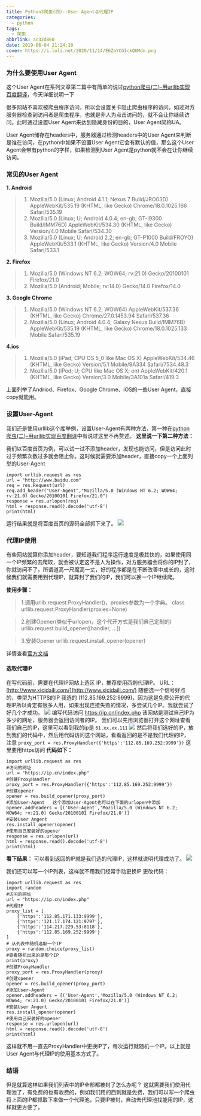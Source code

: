 ```yaml
---
title: Python3爬虫(四)--User Agent与代理IP
categories:
  - python
tags:
  - 爬虫
abbrlink: ac32d860
date: 2019-06-04 21:24:10
cover: https://i.loli.net/2020/11/14/E6ZaYCGIckQUMdn.png
---
```


### 为什么要使用User Agent
这个User Agent在系列文章第二篇中有简单的说过[python爬虫(二)-用urllib实现百度翻译](http://t.cn/Ai9l4nDA)，今天详细说明一下

很多网站不喜欢被爬虫程序访问，所以会设置关卡阻止爬虫程序的访问，如过对方服务器检查到访问者是爬虫程序，也就是非人为点击访问的，就不会让你继续访问。此时通过设置User Agent来达到隐藏身份的目的，User Agent简称UA。

User Agent储存在headers中，服务器通过检测headers中的User Agent来判断是谁在访问，在python中如果不设置User Agent它会有默认的值，那么这个User Agent会带有python的字样，如果检测到User Agent是python就不会在让你继续访问。
<!--more-->
### 常见的User Agent

 **1. Android**	

> 1. Mozilla/5.0 (Linux; Android 4.1.1; Nexus 7 Build/JRO03D) AppleWebKit/535.19 (KHTML, like Gecko) Chrome/18.0.1025.166 Safari/535.19
> 2. Mozilla/5.0 (Linux; U; Android 4.0.4; en-gb; GT-I9300 Build/IMM76D) AppleWebKit/534.30 (KHTML, like Gecko) Version/4.0 Mobile Safari/534.30
> 3. Mozilla/5.0 (Linux; U; Android 2.2; en-gb; GT-P1000 Build/FROYO) AppleWebKit/533.1 (KHTML, like Gecko) Version/4.0 Mobile Safari/533.1

**2. Firefox**

> 1. Mozilla/5.0 (Windows NT 6.2; WOW64; rv:21.0) Gecko/20100101 Firefox/21.0
> 2. Mozilla/5.0 (Android; Mobile; rv:14.0) Gecko/14.0 Firefox/14.0

**3. Google Chrome**

>1.  Mozilla/5.0 (Windows NT 6.2; WOW64) AppleWebKit/537.36 (KHTML, like Gecko) Chrome/27.0.1453.94 Safari/537.36
>2. Mozilla/5.0 (Linux; Android 4.0.4; Galaxy Nexus Build/IMM76B) AppleWebKit/535.19 (KHTML, like Gecko) Chrome/18.0.1025.133 Mobile Safari/535.19

**4.ios**

> 1. Mozilla/5.0 (iPad; CPU OS 5_0 like Mac OS X) AppleWebKit/534.46 (KHTML, like Gecko) Version/5.1 Mobile/9A334 Safari/7534.48.3
> 2. Mozilla/5.0 (iPod; U; CPU like Mac OS X; en) AppleWebKit/420.1 (KHTML, like Gecko) Version/3.0 Mobile/3A101a Safari/419.3


上面列举了Andriod、Firefox、Google Chrome、iOS的一些User Agent，直接copy就能用。

### 设置User-Agent
我们还是使用urllib这个库举例，设置User-Agent有两种方法，第一种在[python爬虫(二)-用urllib实现百度翻译](http://t.cn/Ai9l4nDA)中有说过这里不再赘述。
**这里说一下第二种方法：**

我们以百度首页为例，可以试一试不添加header，发现也能访问，但是访问此时过于频繁次数过多就会阻止你。这时候就需要添加header，直接copy一个上面列举的User-Agent
```
import urllib.request as res
url = "http://www.baidu.com"
req = res.Request(url)
req.add_header("User-Agent","Mozilla/5.0 (Windows NT 6.2; WOW64; rv:21.0) Gecko/20100101 Firefox/21.0")
response = res.urlopen(req)
html = response.read().decode('utf-8')
print(html)
```
运行结果就是将百度首页的源码全部抓下来了。
![](https://i.loli.net/2019/06/03/5cf4d878dda6657104.png)
### 代理IP使用
有些网站就算你添加header，要知道我们程序运行速度是极其快的，如果使用同一个IP频繁的去爬取，就会被认定这不是人为操作，对方服务器会将你的IP封了，你就访问不了。所谓道高一尺魔高一丈，好的程序都是在不断改善中成长的，这时候我们就需要用到代理IP，就算封了我们的IP，我们可以换一个IP继续爬。


**使用步骤：**

> 1.调用urlib.request.ProxyHandler()，proxies参数为一个字典。
>class urllib.request.ProxyHandler(proxies=None) 


>2.创建Opener(类似于urlopen，这个代开方式是我们自己定制的)
>urllib.request.build_opener([handler, ...])

>3.安装Opener
>urllib.request.install_opener(opener)

详情查看[官方文档](https://docs.python.org/3/library/urllib.request.html)

#### 选取代理IP
在写代码前，需要在代理IP网站上选区 IP，推荐使用西刺代理IP。
URL：[http://www.xicidaili.com/](http://www.xicidaili.com/)
随便选一个信号好点的，类型为HTTPS的IP  我选的 (112.85.169.252:9999)，因为这是免费公开的代理IP所以肯定有很多人用，如果出现连接失败的情况，多尝试几个IP。我就尝试了好几个才成功。
![](https://i.loli.net/2019/06/04/5cf66909e26d049404.png)
编写代码访问 https://ip.cn/index.php  该网站是测试自己IP为多少的网址，服务器会返回访问者的IP。
我们可以先用浏览器打开这个网址查看我们自己的IP，这里可以看到我的ip是 `61.xx.xx.111`
![](https://i.loli.net/2019/06/04/5cf669bdd71d966605.png)
然后将我们选好的IP，放到我们的代码中，然后用代码访问这个网站，看看返回的是不是我们代理的IP，
注意 `proxy_port = res.ProxyHandler({'https':'112.85.169.252:9999'})` 这里要用https访问
**代码如下：**

```
import urllib.request as res
#访问的网址
url = "https://ip.cn/index.php"
#创建ProxyHandler
proxy_port = res.ProxyHandler({'https':'112.85.169.252:9999'})
#创建opener
opener = res.build_opener(proxy_port)
#添加User-Agent   这个添加User-Agent也可以在下面的urlopen中添加
opener.addheaders = [('User-Agent','Mozilla/5.0 (Windows NT 6.2; WOW64; rv:21.0) Gecko/20100101 Firefox/21.0')]
#安装User Angent
res.install_opener(opener)
#使用自己安装好的opener
response = res.urlopen(url)
html = response.read().decode('utf-8')
print(html)
```
**看下结果：**
可以看到返回的IP就是我们选的代理IP，这样就说明代理成功了。
![](https://i.loli.net/2019/06/04/5cf66b8ed7a1170268.png)

我们还可以写一个IP列表，这样就不用我们经常手动更换IP
更改代码：

```
import urllib.request as res
import random
#访问的网址
url = "https://ip.cn/index.php"
#代理IP
proxy_list = [
    {'https':'112.85.171.133:9999'},
    {'https':'121.17.174.121:9797'},
    {'https':'114.217.229.53:8118'},
    {'https':'112.85.169.252:9999'}
]
# 从列表中随机选取一个IP
proxy = random.choice(proxy_list)
#查看随机出来的是那个IP
print(proxy)
#创建ProxyHandler
proxy_port = res.ProxyHandler(proxy)
#创建opener
opener = res.build_opener(proxy_port)
#添加User-Agent
opener.addheaders = [('User-Agent','Mozilla/5.0 (Windows NT 6.2; WOW64; rv:21.0) Gecko/20100101 Firefox/21.0')]
#安装User Angent
res.install_opener(opener)
#使用自己安装好的opener
response = res.urlopen(url)
html = response.read().decode('utf-8')
print(html)

```
这样就不用一直去ProxyHandler中更换IP了，每次运行就随机一个IP。以上就是User Agent与代理IP的使用基本方式了。
### 结语
但是就算这样如果我们列表中的IP全部都被封了怎么办呢？
这就需要我们使用代理池了，有免费的也有收费的，例如我们用的西刺就是免费，我们可以写一个爬虫将上面的IP都抓取下来做一个代理池，只要IP被封，自动去代理池找能用的IP，这样就更方便了。
